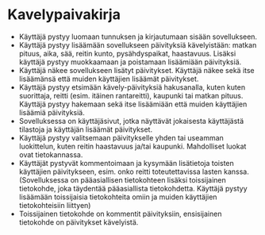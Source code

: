 # Kavelypaivakirja

- Käyttäjä pystyy luomaan tunnuksen ja kirjautumaan sisään sovellukseen.
- Käyttäjä pystyy lisäämään sovellukseen päivityksiä kävelyistään: matkan pituus, aika, sää, reitin kunto, pysähdyspaikat, haastavuus. Lisäksi käyttäjä pystyy muokkaamaan ja poistamaan lisäämiään päivityksiä.
- Käyttäjä näkee sovellukseen lisätyt päivitykset. Käyttäjä näkee sekä itse lisäämänsä että muiden käyttäjien lisäämät päivitykset.
- Käyttäjä pystyy etsimään kävely-päivityksiä hakusanalla, kuten kuten suorittaja, reitti (esim. itäinen rantareitti), kaupunki tai matkan pituus. Käyttäjä pystyy hakemaan sekä itse lisäämiään että muiden käyttäjien lisäämiä päivityksiä.
- Sovelluksessa on käyttäjäsivut, jotka näyttävät jokaisesta käyttäjästä tilastoja ja käyttäjän lisäämät päivitykset.
- Käyttäjä pystyy valitsemaan päivitykselle yhden tai useamman luokittelun, kuten reitin haastavuus ja/tai kaupunki. Mahdolliset luokat ovat tietokannassa.
- Käyttäjät pystyvät kommentoimaan ja kysymään lisätietoja toisten käyttäjien päivitykseen, esim. onko reitti toteutettavissa lasten kanssa.
(Sovelluksessa on pääasiallisen tietokohteen lisäksi toissijainen tietokohde, joka täydentää pääasiallista tietokohdetta. Käyttäjä pystyy lisäämään toissijaisia tietokohteita omiin ja muiden käyttäjien tietokohteisiin liittyen)
- Toissijainen tietokohde on kommentit päivityksiin, ensisijainen tietokohde on päivitykset kävelyistä.
